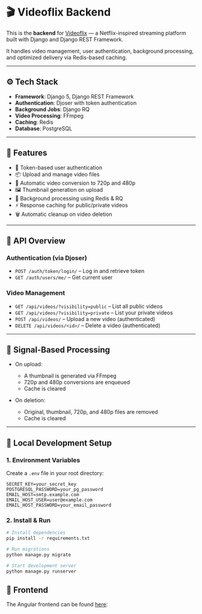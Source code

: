 # 🎬 Videoflix Backend

This is the **backend** for [Videoflix](https://github.com/BayerTobias/videoflix-frontend-angular-17) — a Netflix-inspired streaming platform built with Django and Django REST Framework.

It handles video management, user authentication, background processing, and optimized delivery via Redis-based caching.

---

## ⚙️ Tech Stack

- **Framework**: Django 5, Django REST Framework
- **Authentication**: Djoser with token authentication
- **Background Jobs**: Django RQ
- **Video Processing**: FFmpeg
- **Caching**: Redis
- **Database**: PostgreSQL

---

## 🚀 Features

- 🔐 Token-based user authentication
- 📦 Upload and manage video files
- 🧠 Automatic video conversion to 720p and 480p
- 🖼️ Thumbnail generation on upload
- 🧰 Background processing using Redis & RQ
- ⚡ Response caching for public/private videos
- 🗑️ Automatic cleanup on video deletion

---

## 📂 API Overview

### Authentication (via Djoser)

- `POST /auth/token/login/` – Log in and retrieve token
- `GET /auth/users/me/` – Get current user

### Video Management

- `GET /api/videos/?visibility=public` – List all public videos
- `GET /api/videos/?visibility=private` – List your private videos
- `POST /api/videos/` – Upload a new video (authenticated)
- `DELETE /api/videos/<id>/` – Delete a video (authenticated)

---

## 🔁 Signal-Based Processing

- On upload:

  - A thumbnail is generated via FFmpeg
  - 720p and 480p conversions are enqueued
  - Cache is cleared

- On deletion:
  - Original, thumbnail, 720p, and 480p files are removed
  - Cache is cleared

---

## 🧪 Local Development Setup

### 1. Environment Variables

Create a `.env` file in your root directory:

```env
SECRET_KEY=your_secret_key
POSTGRESQL_PASSWORD=your_pg_password
EMAIL_HOST=smtp.example.com
EMAIL_HOST_USER=user@example.com
EMAIL_HOST_PASSWORD=your_email_password
```

### 2. Install & Run

```bash
# Install dependencies
pip install -r requirements.txt

# Run migrations
python manage.py migrate

# Start development server
python manage.py runserver
```

## 🎥 Frontend

The Angular frontend can be found [here](https://github.com/BayerTobias/videoflix-frontend-angular-17):
